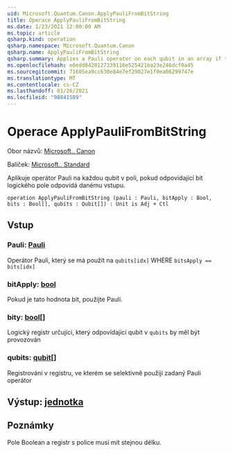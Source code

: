 ```yaml
---
uid: Microsoft.Quantum.Canon.ApplyPauliFromBitString
title: Operace ApplyPauliFromBitString
ms.date: 1/23/2021 12:00:00 AM
ms.topic: article
qsharp.kind: operation
qsharp.namespace: Microsoft.Quantum.Canon
qsharp.name: ApplyPauliFromBitString
qsharp.summary: Applies a Pauli operator on each qubit in an array if the corresponding bit of a Boolean array matches a given input.
ms.openlocfilehash: e0edd8420127339116e525421ba23e246dcf0a45
ms.sourcegitcommit: 71605ea9cc630e84e7ef29027e1f0ea06299747e
ms.translationtype: MT
ms.contentlocale: cs-CZ
ms.lasthandoff: 01/26/2021
ms.locfileid: "98841589"
---
```

# <a name="applypaulifrombitstring-operation"></a>Operace ApplyPauliFromBitString

Obor názvů: [Microsoft.. Canon](xref:Microsoft.Quantum.Canon)

Balíček: [Microsoft.. Standard](https://nuget.org/packages/Microsoft.Quantum.Standard)


Aplikuje operátor Pauli na každou qubit v poli, pokud odpovídající bit logického pole odpovídá danému vstupu.

```qsharp
operation ApplyPauliFromBitString (pauli : Pauli, bitApply : Bool, bits : Bool[], qubits : Qubit[]) : Unit is Adj + Ctl
```


## <a name="input"></a>Vstup

### <a name="pauli--pauli"></a>Pauli: [Pauli](xref:microsoft.quantum.lang-ref.pauli)

Operátor Pauli, který se má použít na `qubits[idx]` WHERE `bitsApply == bits[idx]`


### <a name="bitapply--bool"></a>bitApply: [bool](xref:microsoft.quantum.lang-ref.bool)

Pokud je tato hodnota bit, použijte Pauli.


### <a name="bits--bool"></a>bity: [bool](xref:microsoft.quantum.lang-ref.bool)[]

Logický registr určující, který odpovídající qubit v `qubits` by měl být provozován


### <a name="qubits--qubit"></a>qubits: [qubit](xref:microsoft.quantum.lang-ref.qubit)[]

Registrování v registru, ve kterém se selektivně použijí zadaný Pauli operátor



## <a name="output--unit"></a>Výstup: [jednotka](xref:microsoft.quantum.lang-ref.unit)



## <a name="remarks"></a>Poznámky

Pole Boolean a registr s police musí mít stejnou délku.